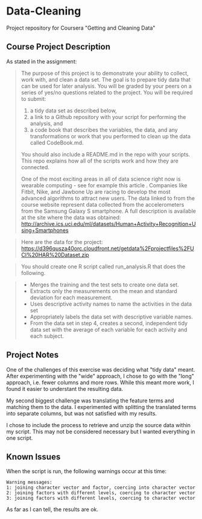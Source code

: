 # Data-Cleaning
Project repository for Coursera "Getting and Cleaning Data"

## Course Project Description
As stated in the assignment:

>The purpose of this project is to demonstrate your ability to collect, work with, and clean a data set. The goal is to prepare tidy data that can be used for later analysis. You will be graded by your peers on a series of yes/no questions related to the project. You will be required to submit: 
>
> 1. a tidy data set as described below, 
> 2. a link to a Github repository with your script for performing the analysis, and 
> 3. a code book that describes the variables, the data, and any transformations or work that you performed to clean up the data called CodeBook.md. 
> 
> You should also include a README.md in the repo with your scripts. This repo explains how all of the scripts work and how they are connected.  
> 
> One of the most exciting areas in all of data science right now is wearable computing - see for example this article . Companies like Fitbit, Nike, and Jawbone Up are racing to develop the most advanced algorithms to attract new users. The data linked to from the course website represent data collected from the accelerometers from the Samsung Galaxy S smartphone. A full description is available at the site where the data was obtained: http://archive.ics.uci.edu/ml/datasets/Human+Activity+Recognition+Using+Smartphones 

> Here are the data for the project: https://d396qusza40orc.cloudfront.net/getdata%2Fprojectfiles%2FUCI%20HAR%20Dataset.zip 

> You should create one R script called run_analysis.R that does the following. 
 
> * Merges the training and the test sets to create one data set.
> * Extracts only the measurements on the mean and standard deviation for each measurement. 
> * Uses descriptive activity names to name the activities in the data set
> * Appropriately labels the data set with descriptive variable names. 
> * From the data set in step 4, creates a second, independent tidy data set with the average of each variable for each activity and each subject.
>

## Project Notes

One of the challenges of this exercise was deciding what "tidy data" meant.  After experimenting with the "wide" approach, I chose to go with the "long" approach, i.e. fewer columns and more rows.  While this meant more work, I found it easier to understant the resulting data. 

My second biggest challenge was translating the feature terms and matching them to the data. I experimented with splitting the translated terms into separate columns, but was not satisfied with my results.

I chose to include the process to retrieve and unzip the source data within my script.  This may not be considered necessary but I wanted everything in one script.

## Known Issues

When the script is run, the following warnings occur at this time:

```
Warning messages:
1: joining character vector and factor, coercing into character vector 
2: joining factors with different levels, coercing to character vector 
3: joining factors with different levels, coercing to character vector
```

As far as I can tell, the results are ok.  